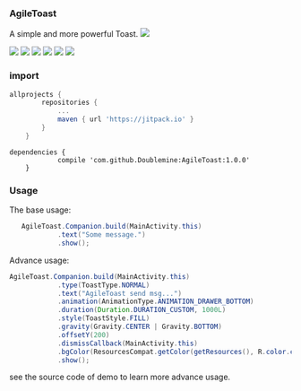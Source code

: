 ### AgileToast


A simple and more powerful Toast. [![](https://jitpack.io/v/Doublemine/AgileToast.svg)](https://jitpack.io/#Doublemine/AgileToast)


![](art/normal.gif)
![](art/fill.gif)
![](art/corner.gif)
![](art/info.gif)
![](art/success.gif)
![](art/error.gif)



### import

```gradle
allprojects {
		repositories {
			...
			maven { url 'https://jitpack.io' }
		}
	}
```

```
dependencies {
	        compile 'com.github.Doublemine:AgileToast:1.0.0'
	}
```



### Usage


The base usage:

```java
   AgileToast.Companion.build(MainActivity.this)
            .text("Some message.")
            .show();
```

Advance usage:

```java
AgileToast.Companion.build(MainActivity.this)
            .type(ToastType.NORMAL)
            .text("AgileToast send msg...")
            .animation(AnimationType.ANIMATION_DRAWER_BOTTOM)
            .duration(Duration.DURATION_CUSTOM, 1000L)
            .style(ToastStyle.FILL)
            .gravity(Gravity.CENTER | Gravity.BOTTOM)
            .offsetY(200)
            .dismissCallback(MainActivity.this)
            .bgColor(ResourcesCompat.getColor(getResources(), R.color.colorAccent, null))
            .show();
```

see the source code of demo to learn more advance usage.
